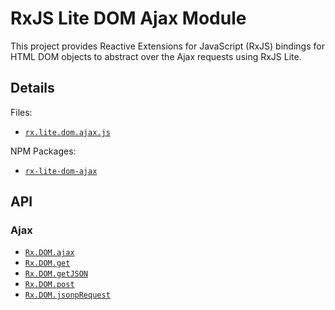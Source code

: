 # RxJS Lite DOM Ajax Module #

This project provides Reactive Extensions for JavaScript (RxJS) bindings for HTML DOM objects to abstract over the Ajax requests using RxJS Lite.  

## Details ##

Files:
- [`rx.lite.dom.ajax.js`](https://github.com/Reactive-Extensions/RxJS-DOM/blob/master/modules/lite-ajax/rx.lite.dom.ajax.js)

NPM Packages:
- [`rx-lite-dom-ajax`](https://www.npmjs.com/package/rx-lite-dom-ajax)

## API ##

### Ajax

- [`Rx.DOM.ajax`](https://github.com/Reactive-Extensions/RxJS-DOM/blob/master/doc/operators/ajax.md)
- [`Rx.DOM.get`](https://github.com/Reactive-Extensions/RxJS-DOM/blob/master/doc/operators/get.md)
- [`Rx.DOM.getJSON`](https://github.com/Reactive-Extensions/RxJS-DOM/blob/master/doc/operators/getjson.md)
- [`Rx.DOM.post`](https://github.com/Reactive-Extensions/RxJS-DOM/blob/master/doc/operators/post.md)
- [`Rx.DOM.jsonpRequest`](https://github.com/Reactive-Extensions/RxJS-DOM/blob/master/doc/operators/jsonprequest.md)
